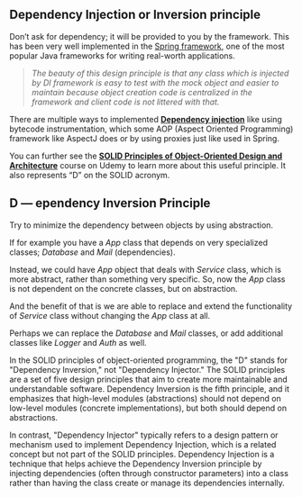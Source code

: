 
## Dependency Injection or Inversion principle

Don’t ask for dependency; it will be provided to you by the framework. This has been very well implemented in the [Spring framework](http://www.java67.com/2017/11/top-5-free-core-spring-mvc-courses-learn-online.html), one of the most popular Java frameworks for writing real-worth applications.

> _The beauty of this design principle is that any class which is injected by DI framework is easy to test with the mock object and easier to maintain because object creation code is centralized in the framework and client code is not littered with that._

There are multiple ways to implemented [**Dependency injection**](http://javarevisited.blogspot.com/2012/12/inversion-of-control-dependency-injection-design-pattern-spring-example-tutorial.html) like using bytecode instrumentation, which some AOP (Aspect Oriented Programming) framework like AspectJ does or by using proxies just like used in Spring.

You can further see the [**SOLID Principles of Object-Oriented Design and Architecture**](https://click.linksynergy.com/deeplink?id=JVFxdTr9V80&mid=39197&murl=https%3A%2F%2Fwww.udemy.com%2Fsolid-principles-object-oriented-design-architecture%2F) course on Udemy to learn more about this useful principle. It also represents “D” on the SOLID acronym.


## D — ependency Inversion Principle

Try to minimize the dependency between objects by using abstraction.

If for example you have a _App_ class that depends on very specialized classes; _Database_ and _Mail_ (dependencies).

Instead, we could have _App_ object that deals with _Service_ class, which is more abstract, rather than something very specific. So, now the _App_ class is not dependent on the concrete classes, but on abstraction.

And the benefit of that is we are able to replace and extend the functionality of _Service_ class without changing the _App_ class at all.

Perhaps we can replace the _Database_ and _Mail_ classes, or add additional classes like _Logger_ and _Auth_ as well.


In the SOLID principles of object-oriented programming, the "D" stands for "Dependency Inversion," not "Dependency Injector." The SOLID principles are a set of five design principles that aim to create more maintainable and understandable software. Dependency Inversion is the fifth principle, and it emphasizes that high-level modules (abstractions) should not depend on low-level modules (concrete implementations), but both should depend on abstractions.  
  
In contrast, "Dependency Injector" typically refers to a design pattern or mechanism used to implement Dependency Injection, which is a related concept but not part of the SOLID principles. Dependency Injection is a technique that helps achieve the Dependency Inversion principle by injecting dependencies (often through constructor parameters) into a class rather than having the class create or manage its dependencies internally.